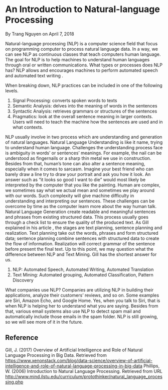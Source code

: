 # An Introduction to Natural-language Processing
By Trang Nguyen on April 7, 2018

Natural-language processing (NLP) is a computer science field that focus on programming computer to process natural language data. In a way, we can see NLP as continuous classes that teach computers human language. The goal for NLP is to help machines to understand human languages through oral or written communications. 
What types or processes does NLP has?
NLP allows and encourages machines to perform automated speech and automated text writing . 
  
When breaking down, NLP practices can be included in one of the following levels. 
1.	Signal Processing: converts spoken words to texts
2.	Semantic Analysis: delves into the meaning of words in the sentences
3.	Syntactic Analysis: retrieves grammars or structures of the sentences
4.	Pragmatics: look at the overall sentence meaning in larger contexts. Users will need to teach the machine how the sentences are used and in what contexts. 

NLP usually involve in two process which are understanding and generation of natural languages. Natural Language Understanding is like it name, trying to understand human language. Challenges the understanding process face is ambiguity in words’ or sentences’ meanings. For example, the nail can be understood as fingernails or a sharp thin metal we use in construction. Besides from that, human’s tone can also alter a sentence meaning, especially when it comes to sarcasm. Imagine your best friend who can barely draw a line try to draw your portrait and ask you how it look. An answer such as “it looks so good I want to die” would most likely be interpreted by the computer that you like the painting. Human are complex, we sometimes say what we actual mean and sometimes we play around with our words. Such complexity will give machine difficulty in understanding and interpreting our sentences. These challenges can be overcome by time as the computer learn more about the way human talk. Natural Language Generation create readable and meaningful sentences and phrases from existing structured data. This process usually goes through a check list to ensure the quality of the produced text. As Gill explained in his article , the stages are text planning, sentence planning and realization. Text planning take out the words, phrases and form structured data; sentence planning combine sentences with structured data to create the flow of information. Realization will correct grammar of the sentence before present the final text. 
Up to this point, we may question what the difference between NLP and Text Mining. Gill  has the shortest answer for us.
1. NLP: Automated Speech, Automated Writing, Automated Translation
2. Text Mining: Automated grouping, Automated Classification, Pattern Discovery

What companies use NLP?
Companies are utilizing NLP in building their applications, analyze their customers’ reviews, and so on. Some examples are Siri, Amazon Echo, and Google Home. Yes, when you talk to Siri, that is when NLP is helping her to understand what you are saying. Besides from that, various email systems also use NLP to detect spam mail and automatically include those emails in the spam folder. NLP is still growing, so we will see more of it in the future.


## Reference
  Gill, J. (2017) Overview of Artificial Intelligence and Role of Natural Language Processing in Big Data. Retrieved from https://www.xenonstack.com/blog/data-science/overview-of-artificial-intelligence-and-role-of-natural-language-processing-in-big-data
  Phillips, W. (2006) Introduction to Natural Language Processing. Retrieved from URL  http://www.mind.ilstu.edu/curriculum/protothinker/natural_language_processing.php

